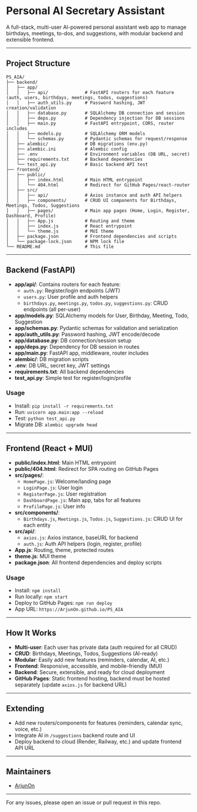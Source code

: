 # Personal AI Secretary Assistant

A full-stack, multi-user AI-powered personal assistant web app to manage birthdays, meetings, to-dos, and suggestions, with modular backend and extensible frontend.

---

## Project Structure

```
PS_AIA/
├── backend/
│   ├── app/
│   │   ├── api/              # FastAPI routers for each feature (auth, users, birthdays, meetings, todos, suggestions)
│   │   ├── auth_utils.py     # Password hashing, JWT creation/validation
│   │   ├── database.py       # SQLAlchemy DB connection and session
│   │   ├── deps.py           # Dependency injection for DB sessions
│   │   ├── main.py           # FastAPI entrypoint, CORS, router includes
│   │   ├── models.py         # SQLAlchemy ORM models
│   │   └── schemas.py        # Pydantic schemas for request/response
│   ├── alembic/              # DB migrations (env.py)
│   ├── alembic.ini           # Alembic config
│   ├── .env                  # Environment variables (DB URL, secret)
│   ├── requirements.txt      # Backend dependencies
│   └── test_api.py           # Basic backend API test
├── frontend/
│   ├── public/
│   │   ├── index.html        # Main HTML entrypoint
│   │   └── 404.html          # Redirect for GitHub Pages/react-router
│   ├── src/
│   │   ├── api/              # Axios instance and auth API helpers
│   │   ├── components/       # CRUD UI components for Birthdays, Meetings, Todos, Suggestions
│   │   ├── pages/            # Main app pages (Home, Login, Register, Dashboard, Profile)
│   │   ├── App.js            # Routing and theme
│   │   ├── index.js          # React entrypoint
│   │   └── theme.js          # MUI theme
│   ├── package.json          # Frontend dependencies and scripts
│   └── package-lock.json     # NPM lock file
└── README.md                 # This file
```

---

## Backend (FastAPI)

- **app/api/**: Contains routers for each feature:
  - `auth.py`: Register/login endpoints (JWT)
  - `users.py`: User profile and auth helpers
  - `birthdays.py`, `meetings.py`, `todos.py`, `suggestions.py`: CRUD endpoints (all per-user)
- **app/models.py**: SQLAlchemy models for User, Birthday, Meeting, Todo, Suggestion
- **app/schemas.py**: Pydantic schemas for validation and serialization
- **app/auth_utils.py**: Password hashing, JWT encode/decode
- **app/database.py**: DB connection/session setup
- **app/deps.py**: Dependency for DB session in routes
- **app/main.py**: FastAPI app, middleware, router includes
- **alembic/**: DB migration scripts
- **.env**: DB URL, secret key, JWT settings
- **requirements.txt**: All backend dependencies
- **test_api.py**: Simple test for register/login/profile

### Usage
- Install: `pip install -r requirements.txt`
- Run: `uvicorn app.main:app --reload`
- Test: `python test_api.py`
- Migrate DB: `alembic upgrade head`

---

## Frontend (React + MUI)

- **public/index.html**: Main HTML entrypoint
- **public/404.html**: Redirect for SPA routing on GitHub Pages
- **src/pages/**:
  - `HomePage.js`: Welcome/landing page
  - `LoginPage.js`: User login
  - `RegisterPage.js`: User registration
  - `DashboardPage.js`: Main app, tabs for all features
  - `ProfilePage.js`: User info
- **src/components/**:
  - `Birthdays.js`, `Meetings.js`, `Todos.js`, `Suggestions.js`: CRUD UI for each entity
- **src/api/**:
  - `axios.js`: Axios instance, baseURL for backend
  - `auth.js`: Auth API helpers (login, register, profile)
- **App.js**: Routing, theme, protected routes
- **theme.js**: MUI theme
- **package.json**: All frontend dependencies and deploy scripts

### Usage
- Install: `npm install`
- Run locally: `npm start`
- Deploy to GitHub Pages: `npm run deploy`
- App URL: `https://ArjunOn.github.io/PS_AIA`

---

## How It Works

- **Multi-user**: Each user has private data (auth required for all CRUD)
- **CRUD**: Birthdays, Meetings, Todos, Suggestions (AI-ready)
- **Modular**: Easily add new features (reminders, calendar, AI, etc.)
- **Frontend**: Responsive, accessible, and mobile-friendly (MUI)
- **Backend**: Secure, extensible, and ready for cloud deployment
- **GitHub Pages**: Static frontend hosting, backend must be hosted separately (update `axios.js` for backend URL)

---

## Extending
- Add new routers/components for features (reminders, calendar sync, voice, etc.)
- Integrate AI in `/suggestions` backend route and UI
- Deploy backend to cloud (Render, Railway, etc.) and update frontend API URL

---

## Maintainers
- [ArjunOn](https://github.com/ArjunOn)

---

For any issues, please open an issue or pull request in this repo.
